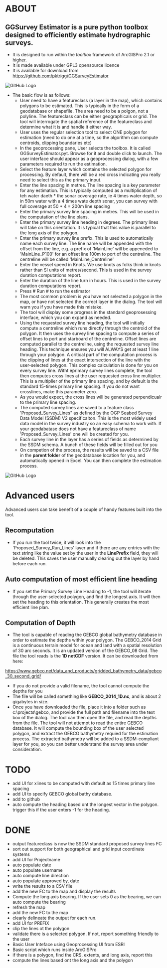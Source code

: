 # ABOUT
## GGSurvey Estimator is a pure python toolbox designed to efficiently estimate hydrographic surveys.
* It is designed to run within the *toolbox* framework of ArcGISPro 2.1 or higher.
* It is made available under GPL3 opensource licence
* It is available for download from https://github.com/pktrigg/GGSurveyEstimator

![GitHub Logo](/images/GGSurveyEstimator1.png)

* The basic flow is as follows:
  * User need to have a featureclass (a layer in the map), which contains polygons to be estimated.  This is typically in the form of a geodatabase or shapefile.  The area need to be a polgon, not a polyline.  The featureclass can be either geographicals or grid.  The tool will interrogate the spatial reference of the featureclass and determine what it is and handle it either way.
  * User uses the regular selection tool to select ONE polygon for estimation (need to do one at a time, so the algorithm can compute centroids, clipping boundaries etc)
  * In the geoprocessing pane, User selects the toolbox.  It is called GGSurveyEstimator.pyt.  Browse for it and double click to launch. The user interface should appear as a geoprocessing dialog, with a few parameters required to run the estimation.
  * Select the feature layer which contains the selected polygon for processing. By default, there will be a red cross indicating you really need to select this as the primary input.
  * Enter the line spacing in metres.  The line spacing is a key parameter for any estimation.  This is typically computed as a multiplication of teh water daeth * the sonar coverage rate, ie 4 times water depth, so in 50m water with a 4 times wate depth sonar, you can survey with full coverage at 50 * 4 = 200m line spacing
  * Enter the primary survey line spacing in metres. This will be used in the computation of the line plans.
  * Enter the primary survey line heading in degrees.  The primary lines will take on this orientation.  It is typical that this value is parallel to the long axis of the polygon.
  * Enter the primary survey line prefix.  This is used to automatically name each survey line.  The line name will be appended with the offset from the line, e.g. a prefix of 'MainLine' will be appeneded to 'MainLine_P100' for an offset line 100m to port of the centreline.  The centreline will be called 'MainLine_Centreline'
  * Enter the vessel speed in Knots. We use knots as folks think in knots rather than SI units of metres/second.  This is used in the survey duration computations report.
  * Enter the duration of the line turn in hours.  This is used in the survey duration computations report.
  * Press # Run # to run the estimator
  * The most common problem is you have not selected a polygon in the map, or have not selected the correct layer in the dialog.  The tool will warn you if you have made this mistake.
  * The tool will display some progress in the standard geoprosessing interface, which you can expand as needed.
  * Using the requested survey line heading, the tool will initially compute a centreline which runs directly through the centroid of the polygon.  It then uses the survey line spacing to compute a series of offset lines to port and starboard of the centreline.  Offset lines are computed parallel to the centreline, using the requested survey line heading. This technique ensures you will ALWAYS get at least 1 line through your polygon. A critical part of the computation process is the clipping of lines at the exact intersection of the line with the user-selected polygon.  This complex calculation is done for you on every survey line.
  Witht eprimary survey lines complete, the tool then computes cross lines at the user requested cross line multiplier.  This is a multiplier of the primary line spacing, and by default is the standard 15-times primary line spacing.  If you do not want crosslines, make this parameter zero.
  * As you would expect, the cross lines will be generated perpendicualr to the primary line spacing.
  * The computed survey lines are saved to a feature class 'Proposed_Survey_Lines" as defined by the OGP Seabed Survey Data Model (SSDM) V2 specificaiton.  This is the most widely used data model in the survey industry so an easy schema to work with.  If your geodabatase does not have a featureclass of name 'Proposed_Survey_Lines' one will be created for you.
  * Each survey line in the layer has a series of fields as determined by the SSDM schema.  A bunch of these fields will be filled out for you
  * On competion of the process, the results will be saved to a CSV file in the **parent folder** of the geodatabase location for you, and automatically opened in Excel. You can then complete the estimation process.

![GitHub Logo](/images/GGSurveyEstimator2.png)


# Advanced users
Advanced users can take benefit of a couple of handy features built into the tool.
## Recomputation
* If you run the tool twice, it will look into the 'Proposed_Survey_Run_Lines' layer and if there are any entries with the text string like the value set by the user in the **LinePrefix** field, they will be deleted.  This saves the user manually clearing out the layer by hand before each run.
## Auto computation of most efficient line heading
* If you set the Primary Survey Line Heading to -1, the tool will iterate through the user-selected polygon, and find the longest axis.  It will then set the heading to this orientation.  This generally creates the most efficient line plan.
## Computation of Depth
* The tool is capable of reading the GEBCO global bathymetry database in order to estimate the depths within your polygon.  The GEBCO_2014 Grid is a continuous terrain model for ocean and land with a spatial resolution of 30 arc seconds. It is an updated version of the GEBCO_08 Grid. The file the tool reads is the **1D netCDF** version. It can be downloaded from here:

https://www.gebco.net/data_and_products/gridded_bathymetry_data/gebco_30_second_grid/

* If you do not provide a valid filename, the tool cannot compute the depths for you
* The file will be called something like **GEBCO_2014_1D.nc**, and is about 2 gigabytes in size.
* Once you have downloaded the file, place it into a folder such as c:\projects\gebco, and provide the full path and filename into the text box of the dialog.  The tool can then open the file, and read the depths from the file.
The tool will not attempt to read the entire GEBCO database.  It will compute the bounding box of the user selected polygon, and extract the GEBCO bathymetry requied for the estimation process.  The extracted bathymetry will be added to a SSDM-compliant layer for you, so you can better understand the survey area under consideration.




# TODO #
* add UI for xlines to be computed with default as 15 times primary line spacing
* add UI to specify GEBCO global bathy database.
* add to github
* auto compute the heading based ont the longest vector in the polygon. trigger this if the user enters -1 for the heading.

# DONE
* output featureclass is now the SSDM standard proposed survey lines FC
* sort out support for both geographical and grid input coordinate systems
* add UI for Projectname
* auto populate date
* auto populate username
* auto compute line direction
* auto populate approved by, date
* write the results to a CSV file
* add the new FC to the map and display the results
* Compute the long axis bearing.  If the user sets 0 as the bearing, we can auto compute the bearing
* refresh the map
* add the new FC to the map
* clearly delineate the output for each run.
* add UI for PREFIX
* clip the lines ot the polygon
* validate there is a selected polygon.  If not, report something friendly to the user
* Basic User Inteface using Geoprocessing UI from ESRI
* Basic script which runs inside ArcGISPro
* if there is a polygon, find the CRS, extents, and long axis, report this
* compute the lines based ont the long axis and the polygon
